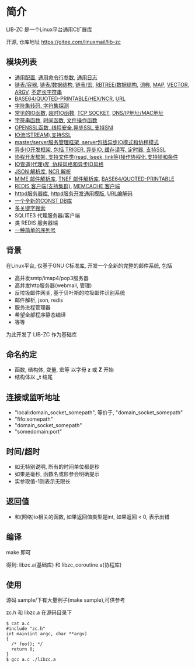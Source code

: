 <A name="readme_md" id="readme_md"></A>

# 简介
LIB-ZC 是一个Linux平台通用C扩展库

开源, 仓库地址 https://gitee.com/linuxmail/lib-zc

## 模块列表

* [通用配置](https://gitee.com/linuxmail/lib-zc/blob/master/doc/config.md), [通用命令行参数](https://gitee.com/linuxmail/lib-zc/blob/master/doc/main_argument.md), [通用日志](https://gitee.com/linuxmail/lib-zc/blob/master/doc/log.md)
* [链表/容器](https://gitee.com/linuxmail/lib-zc/blob/master/doc/list.md), [链表/数据结构](https://gitee.com/linuxmail/lib-zc/blob/master/doc/link.md), [链表/宏](https://gitee.com/linuxmail/lib-zc/blob/master/doc/macro_link.md), [RBTREE/数据结构](https://gitee.com/linuxmail/lib-zc/blob/master/doc/rbtree.md), [词典](https://gitee.com/linuxmail/lib-zc/blob/master/doc/dict.md), [MAP](https://gitee.com/linuxmail/lib-zc/blob/master/doc/map.md), [VECTOR](https://gitee.com/linuxmail/lib-zc/blob/master/doc/vector.md), [ARGV](https://gitee.com/linuxmail/lib-zc/blob/master/doc/argv.md), [不定长字符串](https://gitee.com/linuxmail/lib-zc/blob/master/doc/buf.md)
* [BASE64/QUOTED-PRINTABLE/HEX/NCR](https://gitee.com/linuxmail/lib-zc/blob/master/doc/encode.md), [URL](https://gitee.com/linuxmail/lib-zc/blob/master/doc/url.md)
* [字符集转码, 字符集探测](https://gitee.com/linuxmail/lib-zc/blob/master/doc/charset.md)
* [常见的IO函数](https://gitee.com/linuxmail/lib-zc/blob/master/doc/io.md), [超时IO函数](https://gitee.com/linuxmail/lib-zc/blob/master/doc/timed_io.md), [TCP SOCKET](https://gitee.com/linuxmail/lib-zc/blob/master/doc/tcp_socket.md), [DNS/IP地址/MAC地址](https://gitee.com/linuxmail/lib-zc/blob/master/doc/dns.md)
* [字符串函数](https://gitee.com/linuxmail/lib-zc/blob/master/doc/string.md), [时间函数](https://gitee.com/linuxmail/lib-zc/blob/master/doc/time.md), [文件操作函数](https://gitee.com/linuxmail/lib-zc/blob/master/doc/file.md)
* [OPENSSL函数, 线程安全,异步SSL,支持SNI](https://gitee.com/linuxmail/lib-zc/blob/master/doc/openssl.md)
* [IO流(STREAM),支持SSL](https://gitee.com/linuxmail/lib-zc/blob/master/doc/stream.md)
* [master/server服务管理框架, server包括异步IO模式和协程模式](https://gitee.com/linuxmail/lib-zc/blob/master/doc/master.md)
* [异步IO开发框架, 包括 TRIGER, 异步IO, 缓存读写, 定时器, 支持SSL](https://gitee.com/linuxmail/lib-zc/blob/master/doc/aio.md)
* [协程开发框架, 支持文件类(read, lseek, link等)操作协程化,支持锁和条件](https://gitee.com/linuxmail/lib-zc/blob/master/doc/coroutine.md)
* [IO管道(代理)库, 协程风格和异步IO风格](https://gitee.com/linuxmail/lib-zc/blob/master/doc/iopipe.md)
* [JSON 解析库](https://gitee.com/linuxmail/lib-zc/blob/master/doc/json.md), [NCR 解析](https://gitee.com/linuxmail/lib-zc/blob/master/doc/encode.md)
* [MIME 邮件解析库](https://gitee.com/linuxmail/lib-zc/blob/master/doc/mime.md), [TNEF 邮件解析库](https://gitee.com/linuxmail/lib-zc/blob/master/doc/tnef.md), [BASE64/QUOTED-PRINTABLE](https://gitee.com/linuxmail/lib-zc/blob/master/doc/encode.md)
* [REDIS 客户端(支持集群)](https://gitee.com/linuxmail/lib-zc/blob/master/doc/redis_client.md), [MEMCACHE 客户端](https://gitee.com/linuxmail/lib-zc/blob/master/doc/memcache_client.md)
* [httpd服务器库](https://gitee.com/linuxmail/lib-zc/blob/master/doc/httpd.md), [httpd服务开发通用模版](https://gitee.com/linuxmail/lib-zc/blob/master/sample/http/general_coroutine_server_httpd.c), [URL编解码](https://gitee.com/linuxmail/lib-zc/blob/master/doc/url.md)
* [一个全新的CONST DB库](https://gitee.com/linuxmail/lib-zc/blob/master/doc/cdb.md)
* [多关键字搜索](https://gitee.com/linuxmail/lib-zc/blob/master/doc/msearch.md)
* SQLITE3 代理服务器/客户端
* 类 REDIS 服务器端
* [一种简单的序列号](https://gitee.com/linuxmail/lib-zc/blob/master/doc/license.md)

## 背景
在Linux平台, 仅基于GNU C标准库, 开发一个全新的完整的邮件系统, 包括
* 高并发smtp/imap4/pop3服务器
* 高并发http服务器(webmail, 管理)
* 反垃圾邮件网关, 基于贝叶斯的垃圾邮件识别系统
* 邮件解析, json, redis
* 服务进程管理器
* 希望全部程序静态编译
* 等等

为此开发了 LIB-ZC 作为基础库

## 命名约定
* 函数, 结构体, 变量, 宏等 以字母 **z** 或 **Z** 开始
* 结构体以 **\_t** 结尾

## 连接或监听地址
* "local:domain_socket_somepath", 等价于, "domain_socket_somepath"
* "fifo:somepath"
* "domain_socket_somepath"
* "somedomain:port"

## 时间/超时
* 如无特别说明, 所有的时间单位都是秒
* 如果是毫秒, 函数名或形参会明确提示
* 实参取值-1则表示无限长

## 返回值
* 和(网络)io相关的函数, 如果返回值类型是int, 如果返回 < 0, 表示出错

## 编译
make 即可

得到: libzc.a(基础库) 和 libzc_coroutine.a(协程库)

## 使用
源码 sample/下有大量例子(make sample),可供参考

zc.h 和 libzc.a 在源码目录下
```
$ cat a.c 
#include "zc.h"
int main(int argc, char **argv)
{
  /* foo(); */
  return 0;
}
$ gcc a.c ./libzc.a
```
